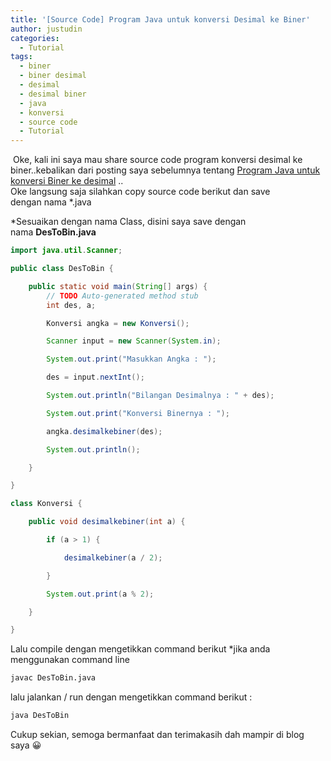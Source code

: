 ```yaml
---
title: '[Source Code] Program Java untuk konversi Desimal ke Biner'
author: justudin
categories:
  - Tutorial
tags:
  - biner
  - biner desimal
  - desimal
  - desimal biner
  - java
  - konversi
  - source code
  - Tutorial
---
```


​	Oke, kali ini saya mau share source code program konversi desimal ke biner..kebalikan dari posting saya sebelumnya tentang <a href="https://justudin.com/blog/source-code-program-java-untuk-konversi-biner-ke-desimal/">Program Java untuk konversi Biner ke desimal</a> ..<br /> Oke langsung saja silahkan copy source code berikut dan save dengan nama *.java

*Sesuaikan dengan nama Class, disini saya save dengan nama **DesToBin.java**

```java
import java.util.Scanner;

public class DesToBin {

	public static void main(String[] args) {
		// TODO Auto-generated method stub
		int des, a;

		Konversi angka = new Konversi();

		Scanner input = new Scanner(System.in);

		System.out.print("Masukkan Angka : ");

		des = input.nextInt();

		System.out.println("Bilangan Desimalnya : " + des);

		System.out.print("Konversi Binernya : ");

		angka.desimalkebiner(des);

		System.out.println();

	}

}

class Konversi {

	public void desimalkebiner(int a) {

		if (a > 1) {

			desimalkebiner(a / 2);

		}

		System.out.print(a % 2);

	}

}

```



Lalu compile dengan mengetikkan command berikut *jika anda menggunakan command line


```bash
javac DesToBin.java
```

lalu jalankan / run dengan mengetikkan command berikut :

```bash 
java DesToBin
```

Cukup sekian, semoga bermanfaat dan terimakasih dah mampir di blog saya 😀